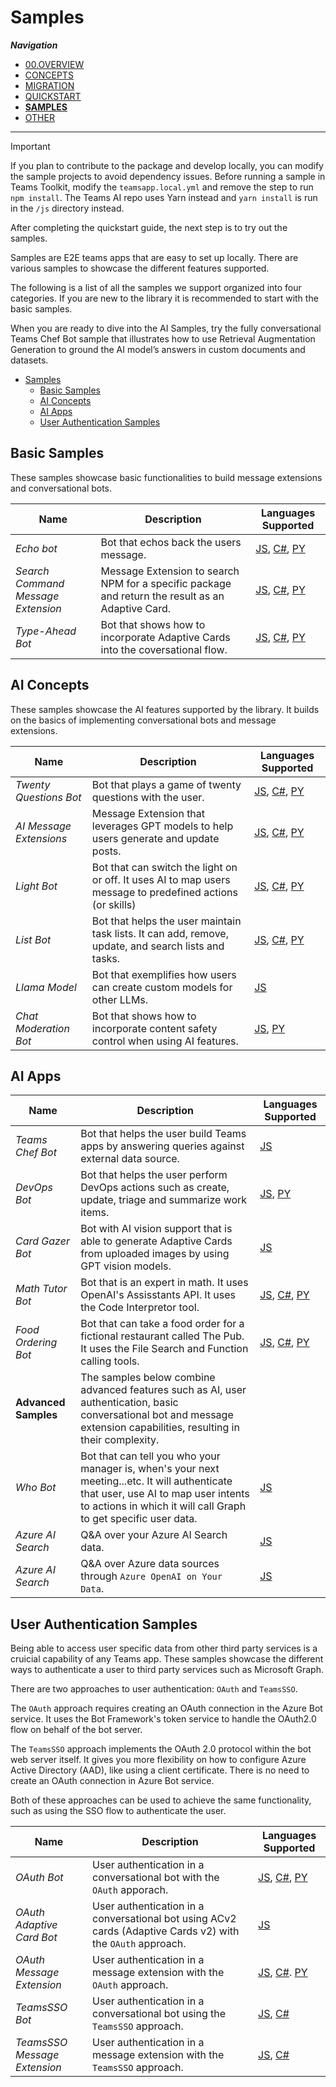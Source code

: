 # Samples

_**Navigation**_

- [00.OVERVIEW](./README.md)
- [CONCEPTS](./CONCEPTS/README.md)
- [MIGRATION](./MIGRATION/README.md)
- [QUICKSTART](./QUICKSTART.md)
- [**SAMPLES**](./SAMPLES.md)
- [OTHER](./OTHER/README.md)

---

> [!IMPORTANT]
> If you plan to contribute to the package and develop locally, you can modify the sample projects to avoid dependency issues. Before running a sample in Teams Toolkit, modify the `teamsapp.local.yml` and remove the step to run `npm install`. The Teams AI repo uses Yarn instead and `yarn install` is run in the `/js` directory instead.

After completing the quickstart guide, the next step is to try out the samples.

Samples are E2E teams apps that are easy to set up locally. There are various samples to showcase the different features supported.

The following is a list of all the samples we support organized into four categories. If you are new to the library it is recommended to start with the basic samples.

When you are ready to dive into the AI Samples, try the fully conversational Teams Chef Bot sample that illustrates how to use Retrieval Augmentation Generation to ground the AI model’s answers in custom documents and datasets.

- [Samples](#samples)
  - [Basic Samples](#basic-samples)
  - [AI Concepts](#ai-concepts)
  - [AI Apps](#ai-apps)
  - [User Authentication Samples](#user-authentication-samples)

## Basic Samples

These samples showcase basic functionalities to build message extensions and conversational bots.

| Name                               | Description                                                                                       | Languages Supported                                                                                                                                                                                                                                                                   |
| ---------------------------------- | ------------------------------------------------------------------------------------------------- | ------------------------------------------------------------------------------------------------------------------------------------------------------------------------------------------------------------------------------------------------------------------------------------- |
| _Echo bot_                         | Bot that echos back the users message.                                                            | [JS](https://github.com/microsoft/teams-ai/tree/main/js/samples/01.getting-started/a.echoBot), [C#](https://github.com/microsoft/teams-ai/tree/main/dotnet/samples/01.messaging.echoBot), [PY](https://github.com/microsoft/teams-ai/tree/main/python/samples/01.messaging.a.echoBot) |
| _Search Command Message Extension_ | Message Extension to search NPM for a specific package and return the result as an Adaptive Card. | [JS](https://github.com/microsoft/teams-ai/tree/main/js/samples/02.teams-features/a.messageExtensions.searchCommand), [C#](https://github.com/microsoft/teams-ai/tree/main/dotnet/samples/02.messageExtensions.a.searchCommand), [PY](https://github.com/microsoft/teams-ai/tree/main/python/samples/02.messageExtensions.a.searchCommand)                                                       |
| _Type-Ahead Bot_                   | Bot that shows how to incorporate Adaptive Cards into the coversational flow.                     | [JS](https://github.com/microsoft/teams-ai/tree/main/js/samples/02.teams-features/b.adaptiveCards.typeAheadBot), [C#](https://github.com/microsoft/teams-ai/tree/main/dotnet/samples/03.adaptiveCards.a.typeAheadBot), [PY](https://github.com/microsoft/teams-ai/tree/main/python/samples/03.adaptiveCards.a.typeAheadBot)                                                                 |

## AI Concepts

These samples showcase the AI features supported by the library. It builds on the basics of implementing conversational bots and message extensions.

| Name                    | Description                                                                                                | Languages Supported                                                                                                                                                                                                                                                                                                |
| ----------------------- | ---------------------------------------------------------------------------------------------------------- | ------------------------------------------------------------------------------------------------------------------------------------------------------------------------------------------------------------------------------------------------------------------------------------------------------------------ |
| _Twenty Questions Bot_  | Bot that plays a game of twenty questions with the user.                                                   | [JS](https://github.com/microsoft/teams-ai/tree/main/js/samples/03.ai-concepts/a.twentyQuestions), [C#](https://github.com/microsoft/teams-ai/tree/main/dotnet/samples/04.e.twentyQuestions), [PY](https://github.com/microsoft/teams-ai/tree/main/python/samples/04.ai.a.twentyQuestions)                                                                                                                       |
| _AI Message Extensions_ | Message Extension that leverages GPT models to help users generate and update posts.                       | [JS](https://github.com/microsoft/teams-ai/tree/main/js/samples/03.ai-concepts/b.AI-messageExtensions), [C#](https://github.com/microsoft/teams-ai/tree/main/dotnet/samples/04.ai.b.messageExtensions.gptME), [PY](https://github.com/microsoft/teams-ai/tree/main/python/samples/04.ai.b.messageExtensions.AI-ME) |
| _Light Bot_             | Bot that can switch the light on or off. It uses AI to map users message to predefined actions (or skills) | [JS](https://github.com/microsoft/teams-ai/tree/main/js/samples/03.ai-concepts/c.actionMapping-lightBot), [C#](https://github.com/microsoft/teams-ai/tree/main/dotnet/samples/04.ai.c.actionMapping.lightBot), [PY](https://github.com/microsoft/teams-ai/tree/main/python/samples/04.ai.c.actionMapping.lightBot) |
| _List Bot_              | Bot that helps the user maintain task lists. It can add, remove, update, and search lists and tasks.       | [JS](https://github.com/microsoft/teams-ai/tree/main/js/samples/03.ai-concepts/d.chainedActions-listBot), [C#](https://github.com/microsoft/teams-ai/tree/main/dotnet/samples/04.ai.d.chainedActions.listBot), [PY](https://github.com/microsoft/teams-ai/tree/main/python/samples/04.ai.d.chainedActions.listBot)                                                                                                      |
| _Llama Model_           | Bot that exemplifies how users can create custom models for other LLMs.                                    | [JS](https://github.com/microsoft/teams-ai/tree/main/js/samples/03.ai-concepts/e.customModel-LLAMA)                                                                                                                                                                                                                |
| _Chat Moderation Bot_   | Bot that shows how to incorporate content safety control when using AI features.                           | [JS](https://github.com/microsoft/teams-ai/tree/main/js/samples/03.ai-concepts/f.chatModeration), [PY](https://github.com/microsoft/teams-ai/tree/main/python/samples/05.chatModeration)                                                                                                                           |

## AI Apps

| Name                 | Description                                                                                                                                                                                             | Languages Supported                                                                                                                                                                              |
| -------------------- | ------------------------------------------------------------------------------------------------------------------------------------------------------------------------------------------------------- | ------------------------------------------------------------------------------------------------------------------------------------------------------------------------------------------------ |
| _Teams Chef Bot_     | Bot that helps the user build Teams apps by answering queries against external data source.                                                                                                             | [JS](https://github.com/microsoft/teams-ai/tree/main/js/samples/04.ai-apps/a.teamsChefBot)                                                                                                       |
| _DevOps Bot_         | Bot that helps the user perform DevOps actions such as create, update, triage and summarize work items.                                                                                                 | [JS](https://github.com/microsoft/teams-ai/tree/main/js/samples/04.ai-apps/b.devOpsBot), [PY](https://github.com/microsoft/teams-ai/tree/main/python/samples/04.ai.e.chainedActions.devOpsBot)                                                                                                          |
| _Card Gazer Bot_     | Bot with AI vision support that is able to generate Adaptive Cards from uploaded images by using GPT vision models.                                                                                     | [JS](https://github.com/microsoft/teams-ai/tree/main/js/samples/04.ai-apps/c.vision-cardGazer)                                                                                                   |
| _Math Tutor Bot_     | Bot that is an expert in math. It uses OpenAI's Assisstants API. It uses the Code Interpretor tool.                                                                                                                                        | [JS](https://github.com/microsoft/teams-ai/tree/main/js/samples/04.ai-apps/d.assistants-mathBot), [C#](https://github.com/microsoft/teams-ai/tree/main/dotnet/samples/06.assistants.a.mathBot), [PY](https://github.com/microsoft/teams-ai/tree/main/python/samples/06.assistants.a.mathBot)   |
| _Food Ordering Bot_  | Bot that can take a food order for a fictional restaurant called The Pub. It uses the File Search and Function calling tools.                                                                                                                              | [JS](https://github.com/microsoft/teams-ai/tree/main/js/samples/04.ai-apps/e.assistants-orderBot), [C#](https://github.com/microsoft/teams-ai/tree/main/dotnet/samples/06.assistants.b.orderBot), [PY](https://github.com/microsoft/teams-ai/tree/main/python/samples/06.assistants.b.orderBot) |
| **Advanced Samples** | The samples below combine advanced features such as AI, user authentication, basic conversational bot and message extension capabilities, resulting in their complexity.                                |                                                                                                                                                                                                  |
| _Who Bot_            | Bot that can tell you who your manager is, when's your next meeting...etc. It will authenticate that user, use AI to map user intents to actions in which it will call Graph to get specific user data. | [JS](https://github.com/microsoft/teams-ai/tree/main/js/samples/04.ai-apps/f.whoBot)                                                                                                             |
| _Azure AI Search_    | Q&A over your Azure AI Search data.                                                                                                                                                                     | [JS](https://github.com/microsoft/teams-ai/tree/main/js/samples/04.ai-apps/g.datasource-azureAISearch)                                                                                           |
| _Azure AI Search_    | Q&A over Azure data sources through `Azure OpenAI on Your Data`.                                                                                                                                        | [JS](https://github.com/microsoft/teams-ai/tree/main/js/samples/04.ai-apps/h.datasource-azureOpenAI)                                                                                             |

## User Authentication Samples

Being able to access user specific data from other third party services is a cruicial capability of any Teams app. These samples showcase the different ways to authenticate a user to third party services such as Microsoft Graph.

There are two approaches to user authentication: `OAuth` and `TeamsSSO`.

The `OAuth` approach requires creating an OAuth connection in the Azure Bot service. It uses the Bot Framework's token service to handle the OAuth2.0 flow on behalf of the bot server.

The `TeamsSSO` approach implements the OAuth 2.0 protocol within the bot web server itself. It gives you more flexibility on how to configure Azure Active Directory (AAD), like using a client certificate. There is no need to create an OAuth connection in Azure Bot service.

Both of these approaches can be used to achieve the same functionality, such as using the SSO flow to authenticate the user.

| Name                         | Description                                                                                                 | Languages Supported                                                                                                                                                                                                    |
| ---------------------------- | ----------------------------------------------------------------------------------------------------------- | ---------------------------------------------------------------------------------------------------------------------------------------------------------------------------------------------------------------------- |
| _OAuth Bot_                  | User authentication in a conversational bot with the `OAuth` apporach.                                      | [JS](https://github.com/microsoft/teams-ai/tree/main/js/samples/05.authentication/b.oauth-bot), [C#](https://github.com/microsoft/teams-ai/tree/main/dotnet/samples/06.auth.oauth.bot), [PY](https://github.com/microsoft/teams-ai/tree/main/python/samples/06.auth.oauth.bot)                        |
| _OAuth Adaptive Card Bot_    | User authentication in a conversational bot using ACv2 cards (Adaptive Cards v2) with the `OAuth` approach. | [JS](https://github.com/microsoft/teams-ai/tree/main/js/samples/05.authentication/a.oauth-adaptiveCard)                                                                                                                                                                                   |
| _OAuth Message Extension_    | User authentication in a message extension with the `OAuth` approach.                                       | [JS](https://github.com/microsoft/teams-ai/tree/main/js/samples/05.authentication/c.oauth-messageExtension), [C#](https://github.com/microsoft/teams-ai/tree/main/dotnet/samples/06.auth.oauth.messageExtension). [PY](https://github.com/microsoft/teams-ai/tree/main/python/samples/06.auth.oauth.messageExtensions)       |
| _TeamsSSO Bot_               | User authentication in a conversational bot using the `TeamsSSO` approach.                                  | [JS](https://github.com/microsoft/teams-ai/tree/main/js/samples/05.authentication/d.teamsSSO-bot), [C#](https://github.com/microsoft/teams-ai/tree/main/js/samples/05.authentication/d.teamsSSO-bot)                               |
| _TeamsSSO Message Extension_ | User authentication in a message extension with the `TeamsSSO` approach.                                    | [JS](https://github.com/microsoft/teams-ai/tree/main/js/samples/05.authentication/e.teamsSSO-messageExtension), [C#](https://github.com/microsoft/teams-ai/tree/main/dotnet/samples/06.auth.teamsSSO.messageExtension) |
